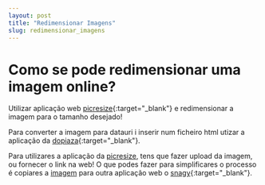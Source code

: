 ```yaml
---
layout: post
title: "Redimensionar Imagens"
slug: redimensionar_imagens
---
```


Como se pode redimensionar uma imagem online?
====

Utilizar aplicação web [picresize](http://www.picresize.com/){:target="_blank"} e redimensionar a imagem para o tamanho desejado!

Para converter a imagem para datauri i inserir num ficheiro html utizar a aplicação da [dopiaza](http://dopiaza.org/tools/datauri/index.php){:target="_blank"}.

Para utilizares a aplicação da [picresize], tens que fazer upload da imagem, ou fornecer o link na web! O que podes fazer para simplificares o processo é copiares a [imagem][2] para outra aplicação web o [snagy]{:target="_blank"}.






[picresize]:http://www.picresize.com
[snagy]:http://www.snag.gy
[2]:http://www.snag.gy
